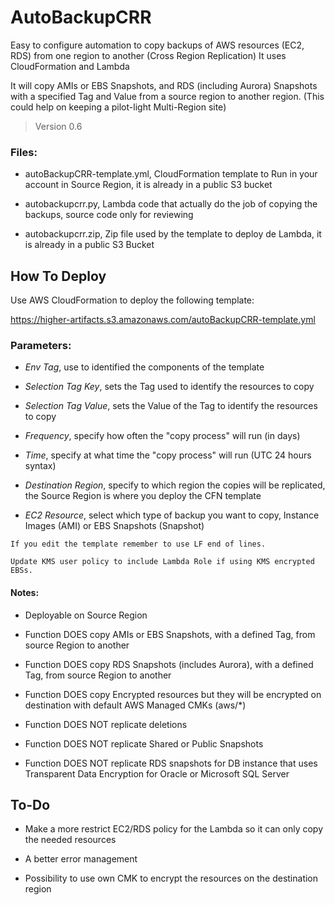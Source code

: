 # AutoBackupCRR
Easy to configure automation to copy backups of AWS resources (EC2, RDS) from one region to another (Cross Region Replication)
It uses CloudFormation and Lambda

It will copy AMIs or EBS Snapshots, and RDS (including Aurora) Snapshots with a specified Tag and Value from a source region to another region. (This could help on keeping a pilot-light Multi-Region site)

> Version 0.6

### Files:
- autoBackupCRR-template.yml, CloudFormation template to Run in your account in Source Region, it is already in a public S3 bucket

- autobackupcrr.py, Lambda code that actually do the job of copying the backups, source code only for reviewing

- autobackupcrr.zip, Zip file used by the template to deploy de Lambda, it is already in a public S3 Bucket

## How To Deploy
Use AWS CloudFormation to deploy the following template:

https://higher-artifacts.s3.amazonaws.com/autoBackupCRR-template.yml

### Parameters:
- *Env Tag*, use to identified the components of the template

- *Selection Tag Key*, sets the Tag used to identify the resources to copy

- *Selection Tag Value*, sets the Value of the Tag to identify the resources to copy

- *Frequency*, specify how often the "copy process" will run (in days)

- *Time*, specify at what time the "copy process" will run (UTC 24 hours syntax)

- *Destination Region*, specify to which region the copies will be replicated, the Source Region is where you deploy the CFN template

- *EC2 Resource*, select which type of backup you want to copy, Instance Images (AMI) or EBS Snapshots (Snapshot)

`If you edit the template remember to use LF end of lines.`

`Update KMS user policy to include Lambda Role if using KMS encrypted EBSs.`

#### Notes:
- Deployable on Source Region

- Function DOES copy AMIs or EBS Snapshots, with a defined Tag, from source Region to another 

- Function DOES copy RDS Snapshots (includes Aurora), with a defined Tag, from source Region to another

- Function DOES copy Encrypted resources but they will be encrypted on destination with default AWS Managed CMKs (aws/*)

- Function DOES NOT replicate deletions

- Function DOES NOT replicate Shared or Public Snapshots

- Function DOES NOT replicate RDS snapshots for DB instance that uses Transparent Data Encryption for Oracle or Microsoft SQL Server

## To-Do
- Make a more restrict EC2/RDS policy for the Lambda so it can only copy the needed resources

- A better error management

- Possibility to use own CMK to encrypt the resources on the destination region
